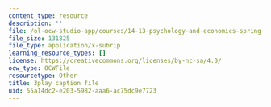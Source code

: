 ```yaml
---
content_type: resource
description: ''
file: /ol-ocw-studio-app/courses/14-13-psychology-and-economics-spring-2020/55a14dc2e2035982aaa6ac75dc9e7723_lD_73cro7wc.vtt
file_size: 131825
file_type: application/x-subrip
learning_resource_types: []
license: https://creativecommons.org/licenses/by-nc-sa/4.0/
ocw_type: OCWFile
resourcetype: Other
title: 3play caption file
uid: 55a14dc2-e203-5982-aaa6-ac75dc9e7723
---
```

